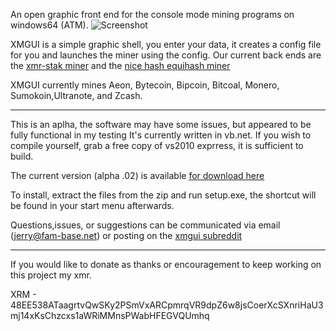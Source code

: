   An open graphic front end for the console mode mining programs on windows64 (ATM). 
![Screenshot](https://i.imgur.com/n88MMH3.png "Picture of xmgui") 
      
      
XMGUI is a simple graphic shell, you enter your data, it creates a config file for you and launches the miner using the config.
Our current back ends are the  [xmr-stak  miner](https://github.com/fireice-uk/xmr-stak) and the [nice hash equihash miner](https://github.com/nicehash/nheqminer)
 
   XMGUI currently mines Aeon, Bytecoin, Bipcoin, Bitcoal, Monero, Sumokoin,Ultranote, and Zcash.
   
 ____
      
   This is an aplha, the software may have some issues, but appeared to be fully functional in my testing
It's currently written in vb.net. If you wish to compile yourself, grab a free copy of vs2010 exprress, it is sufficient to build.

   The current version (alpha .02) is available [for download here](https://github.com/jerrimus/xmrgui/releases)
  
  To install, extract the files from the zip and run setup.exe, the shortcut will be found in your start menu afterwards.
 
  Questions,issues, or suggestions can be communicated via email (jerry@fam-base.net) or posting on the [xmgui subreddit](https://www.reddit.com/r/XMGUI)
  
  ____

If you would like to donate as thanks or encouragement to keep working on this project my xmr.



XRM - 48EE538ATaagrtvQwSKy2PSmVxARCpmrqVR9dpZ6w8jsCoerXcSXnriHaU3mj14xKsChzcxs1aWRiMMnsPWabHFEGVQUmhq
